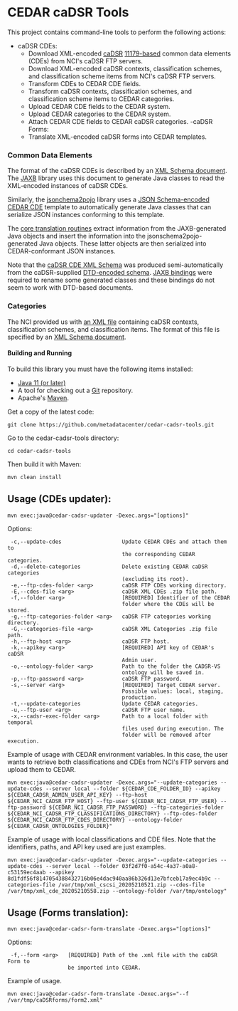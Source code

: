 CEDAR caDSR Tools
=================

This project contains command-line tools to perform the following actions:

- caDSR CDEs:
    - Download XML-encoded [caDSR](https://wiki.nci.nih.gov/display/caDSR/caDSR+Wiki) [11179-based](http://metadata-standards.org/11179/) common data elements (CDEs) from NCI's caDSR FTP servers.
    - Download XML-encoded caDSR contexts, classification schemes, and classification scheme items from NCI's caDSR FTP servers.
    - Transform CDEs to CEDAR CDE fields.
    - Transform caDSR contexts, classification schemes, and classification scheme items to CEDAR categories.
    - Upload CEDAR CDE fields to the CEDAR system.
    - Upload CEDAR categories to the CEDAR system.
    - Attach CEDAR CDE fields to CEDAR caDSR categories.
-caDSR Forms:
    - Translate XML-encoded caDSR forms into CEDAR templates.

### Common Data Elements

The format of the caDSR CDEs is described by an [XML Schema document](https://github.com/metadatacenter/cedar-cadsr-tools/blob/develop/src/main/resources/xsd/cde/DataElement_V5.3.4.xsd).
The [JAXB](http://www.oracle.com/technetwork/articles/javase/index-140168.html) library uses this document to generate Java classes to read the XML-encoded instances of caDSR CDEs.

Similarly, the [jsonchema2pojo](http://www.jsonschema2pojo.org/) library uses a
[JSON Schema-encoded CEDAR CDE](https://github.com/metadatacenter/cadsr2cedar/blob/master/src/main/resources/json-schema/CDE.json)
template to automatically generate Java classes that can serialize JSON instances conforming to this template.

The [core translation routines](https://github.com/metadatacenter/cadsr2cedar/blob/master/src/main/java/org/metadatacenter/ingestor/cadsr/CDEXMLInstances2CEDARCDEInstances.java)
extract information from the JAXB-generated Java objects and insert the information into the jsonschema2pojo-generated Java objects.
These latter objects are then serialized into CEDAR-conformant JSON instances.

Note that the [caDSR CDE XML Schema](https://github.com/metadatacenter/cedar-cadsr-tools/blob/develop/src/main/resources/xsd/cde/DataElement_V5.3.4.xsd)
was produced semi-automatically from the caDSR-supplied [DTD-encoded schema](https://github.com/metadatacenter/cedar-cadsr-tools/blob/develop/src/main/resources/dtd/DataElement_V5.3.4.dtd).
[JAXB bindings](https://github.com/metadatacenter/cedar-cadsr-tools/blob/develop/src/main/resources/xjb/bindings-cde.xjb)
were required to rename some generated classes and these bindings do not seem to work with DTD-based documents.

### Categories

The NCI provided us with [an XML file](https://github.com/metadatacenter/cedar-cadsr-tools/blob/develop/src/main/resources/files-used/categories/ContextCsCsi_09192019.xml) containing caDSR contexts, classification schemes, and classification items. The format of this file is specified by an [XML Schema document](https://github.com/metadatacenter/cedar-cadsr-tools/blob/develop/src/main/resources/xsd/category/ContextCsCsi_0923_mmr.xsd).

#### Building and Running

To build this library you must have the following items installed:

+ [Java 11 (or later)](http://www.oracle.com/technetwork/java/javase/downloads/index.html)
+ A tool for checking out a [Git](http://git-scm.com/) repository.
+ Apache's [Maven](http://maven.apache.org/index.html).

Get a copy of the latest code:

    git clone https://github.com/metadatacenter/cedar-cadsr-tools.git

Go to the cedar-cadsr-tools directory:

    cd cedar-cadsr-tools 

Then build it with Maven:

    mvn clean install

## Usage (CDEs updater):

    mvn exec:java@cedar-cadsr-updater -Dexec.args="[options]"

Options:
```
 -c,--update-cdes                   Update CEDAR CDEs and attach them to
                                    the corresponding CEDAR categories.
 -d,--delete-categories             Delete existing CEDAR caDSR categories
                                    (excluding its root).
 -e,--ftp-cdes-folder <arg>         caDSR FTP CDEs working directory.
 -E,--cdes-file <arg>               caDSR XML CDEs .zip file path.
 -f,--folder <arg>                  [REQUIRED] Identifier of the CEDAR
                                    folder where the CDEs will be stored.
 -g,--ftp-categories-folder <arg>   caDSR FTP categories working directory.
 -G,--categories-file <arg>         caDSR XML Categories .zip file path.
 -h,--ftp-host <arg>                caDSR FTP host.
 -k,--apikey <arg>                  [REQUIRED] API key of CEDAR's caDSR
                                    Admin user.
 -o,--ontology-folder <arg>         Path to the folder the CADSR-VS
                                    ontology will be saved in.
 -p,--ftp-password <arg>            caDSR FTP password.
 -s,--server <arg>                  [REQUIRED] Target CEDAR server.
                                    Possible values: local, staging,
                                    production.
 -t,--update-categories             Update CEDAR categories.
 -u,--ftp-user <arg>                caDSR FTP user name.
 -x,--cadsr-exec-folder <arg>       Path to a local folder with temporal
                                    files used during execution. The
                                    folder will be removed after execution.
```
Example of usage with CEDAR environment variables. In this case, the user wants to retrieve both classifications and CDEs from NCI's FTP servers and upload them to CEDAR.

```
mvn exec:java@cedar-cadsr-updater -Dexec.args="--update-categories --update-cdes --server local --folder ${CEDAR_CDE_FOLDER_ID} --apikey ${CEDAR_CADSR_ADMIN_USER_API_KEY} --ftp-host ${CEDAR_NCI_CADSR_FTP_HOST} --ftp-user ${CEDAR_NCI_CADSR_FTP_USER} --ftp-password ${CEDAR_NCI_CADSR_FTP_PASSWORD} --ftp-categories-folder ${CEDAR_NCI_CADSR_FTP_CLASSIFICATIONS_DIRECTORY} --ftp-cdes-folder ${CEDAR_NCI_CADSR_FTP_CDES_DIRECTORY} --ontology-folder ${CEDAR_CADSR_ONTOLOGIES_FOLDER}"
```
    
Example of usage with local classifications and CDE files. Note that the identifiers, paths, and API key used are just examples.

```
mvn exec:java@cedar-cadsr-updater -Dexec.args="--update-categories --update-cdes --server local --folder 03f2d7f0-a54c-4a37-a0a8-c53159ec4aab --apikey 8d1fdf56f8147054388432716b06e4dac940aa86b326d13e7bfceb17a9ec4b9c --categories-file /var/tmp/xml_cscsi_20205210521.zip --cdes-file /var/tmp/xml_cde_20205210558.zip --ontology-folder /var/tmp/ontology"
```

## Usage (Forms translation):

    mvn exec:java@cedar-cadsr-form-translate -Dexec.args="[options]"

Options:
```
 -f,--form <arg>   [REQUIRED] Path of the .xml file with the caDSR Form to
                   be imported into CEDAR.
```

Example of usage.
```
mvn exec:java@cedar-cadsr-form-translate -Dexec.args="--f /var/tmp/caDSRforms/form2.xml"
```
